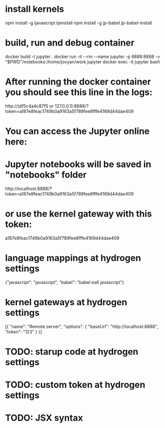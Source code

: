 # install kernels
npm install -g ijavascript
ijsinstall
npm install -g jp-babel
jp-babel-install

# build, run and debug container
docker build -t jupyter .
docker run -it --rm --name jupyter -p 8888:8888 -v "$PWD"/notebooks:/home/jovyan/work jupyter
docker exec -it jupyter bash

# After running the docker container you should see this line in the logs:

http://(df5c4a4c87f5 or 127.0.0.1):8888/?token=a187e8feac1749b0a9163a5f789fee8fffe4169d44dae409

# You can access the Jupyter online here:
# Jupyter notebooks will be saved in "notebooks" folder
http://localhost:8888/?token=a187e8feac1749b0a9163a5f789fee8fffe4169d44dae409

# or use the kernel gateway with this token:
a187e8feac1749b0a9163a5f789fee8fffe4169d44dae409

# language mappings at hydrogen settings
{"javascript": "javascript", "babel": "babel es6 javascript"}

# kernel gateways at hydrogen settings
[{
  "name": "Remote server",
  "options": {
    "baseUrl": "http://localhost:8888",
    "token": "123"
  }
}]

# TODO: starup code at hydrogen settings
# TODO: custom token at hydrogen settings
# TODO: JSX syntax
